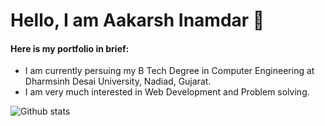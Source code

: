 <h1>Hello, I am Aakarsh Inamdar 👋</h1>

<h4>
Here is my portfolio in brief:
</h4>

<ul>
  <li> I am currently persuing my B Tech Degree in Computer Engineering at Dharmsinh Desai University, Nadiad, Gujarat.</li>
  <li> I am very much interested in Web Development and Problem solving. </li>
 </ul>

![Github stats](https://github-readme-stats.vercel.app/api?username=AakarshInamdar&show_icons=true&count_private=true)

